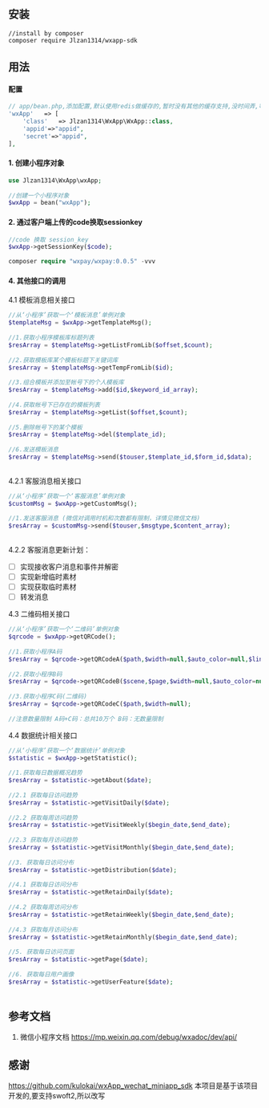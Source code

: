 ## 安装
```
//install by composer
composer require Jlzan1314/wxapp-sdk
```
## 用法
#### 配置
```php
// app/bean.php,添加配置,默认使用redis做缓存的,暂时没有其他的缓存支持,没时间弄,等swoft/cache组件官方开发完成,改成官方
'wxApp'   => [
    'class'   => Jlzan1314\WxApp\WxApp::class,
    'appid'=>"appid",
    'secret'=>"appid",
],
```
#### 1. 创建小程序对象
```php
use Jlzan1314\WxApp\wxApp;
  
//创建一个小程序对象
$wxApp = bean("wxApp");

```
#### 2. 通过客户端上传的code换取sessionkey
```php
//code 换取 session_key
$wxApp->getSessionKey($code);
```

```php
composer require "wxpay/wxpay:0.0.5" -vvv
```
#### 4. 其他接口的调用
4.1 模板消息相关接口
```php
//从‘小程序’获取一个‘模板消息’单例对象
$templateMsg = $wxApp->getTemplateMsg();
  
//1.获取小程序模板库标题列表
$resArray = $templateMsg->getListFromLib($offset,$count);
    
//2.获取模板库某个模板标题下关键词库
$resArray = $templateMsg->getTempFromLib($id);
    
//3.组合模板并添加至帐号下的个人模板库
$resArray = $templateMsg->add($id,$keyword_id_array);
  
//4.获取帐号下已存在的模板列表
$resArray = $templateMsg->getList($offset,$count);
  
//5.删除帐号下的某个模板
$resArray = $templateMsg->del($template_id);
  
//6.发送模板消息
$resArray = $templateMsg->send($touser,$template_id,$form_id,$data);
  
```
4.2.1 客服消息相关接口
```php
//从‘小程序’获取一个‘客服消息’单例对象
$customMsg = $wxApp->getCustomMsg();
  
//1.发送客服消息 (微信对调用时机和次数都有限制，详情见微信文档)
$resArray = $customMsg->send($touser,$msgtype,$content_array);
  
```
4.2.2 客服消息更新计划：
- [ ] 实现接收客户消息和事件并解密
- [ ] 实现新增临时素材
- [ ] 实现获取临时素材
- [ ] 转发消息
  
4.3 二维码相关接口
```php
//从‘小程序’获取一个‘二维码’单例对象
$qrcode = $wxApp->getQRCode();
  
//1.获取小程序A码
$resArray = $qrcode->getQRCodeA($path,$width=null,$auto_color=null,$line_color=null);
  
//2.获取小程序B码
$resArray = $qrcode->getQRCodeB($scene,$page,$width=null,$auto_color=null,$line_color=null);
  
//3.获取小程序C码(二维码)
$resArray = $qrcode->getQRCodeC($path,$width=null);
  
//注意数量限制 A码+C码：总共10万个 B码：无数量限制
```
4.4 数据统计相关接口
```php
//从‘小程序’获取一个‘数据统计’单例对象
$statistic = $wxApp->getStatistic();
  
//1.获取每日数据概况趋势
$resArray = $statistic->getAbout($date);
  
//2.1 获取每日访问趋势
$resArray = $statistic->getVisitDaily($date);
  
//2.2 获取每周访问趋势
$resArray = $statistic->getVisitWeekly($begin_date,$end_date);
  
//2.3 获取每月访问趋势
$resArray = $statistic->getVisitMonthly($begin_date,$end_date);
  
//3. 获取每日访问分布
$resArray = $statistic->getDistribution($date);
  
//4.1 获取每日访问分布
$resArray = $statistic->getRetainDaily($date);
  
//4.2 获取每周访问分布
$resArray = $statistic->getRetainWeekly($begin_date,$end_date);
  
//4.3 获取每月访问分布
$resArray = $statistic->getRetainMonthly($begin_date,$end_date);
  
//5. 获取每日访问页面
$resArray = $statistic->getPage($date);
  
//6. 获取每日用户画像
$resArray = $statistic->getUserFeature($date);
  
```
## 参考文档
1. 微信小程序文档 https://mp.weixin.qq.com/debug/wxadoc/dev/api/

## 感谢
https://github.com/kulokai/wxApp_wechat_miniapp_sdk
本项目是基于该项目开发的,要支持swoft2,所以改写